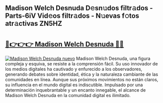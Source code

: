 ## Madison Welch Desnuda D𝚎sn𝚞dos filtr𝚊dos - Parts-6iV Vid𝚎os filtr𝚊dos - N𝚞evas f𝚘tos atr𝚊ctivas ZN5HZ

# <h2><a href="http://mb367z.tromn.icu/?c=Madison+Welch+Desnuda">🔗👉👉👉 Madison Welch Desnuda 🔗🔗</a></h2>

[![Madison Welch Desnuda nuevo](https://i.imgur.com/pEAQMta.gif)](http://mb367z.tromn.icu/?c=Madison+Welch+Desnuda)
Madison Welch Desnuda, una figura compleja y esquiva, se resiste a la comprensión fácil. Su uso innovador de los medios digitales ha cautivado y enfurecido a los observadores, generando debates sobre identidad, ética y la naturaleza cambiante de las comunidades en línea. Aunque sus próximos movimientos no están claros, su influencia en el mundo digital es indiscutible. Impulsado por una determinación inquebrantable y un encanto innegable, el alcance de Madison Welch Desnuda en la comunidad digital es ilimitado.
